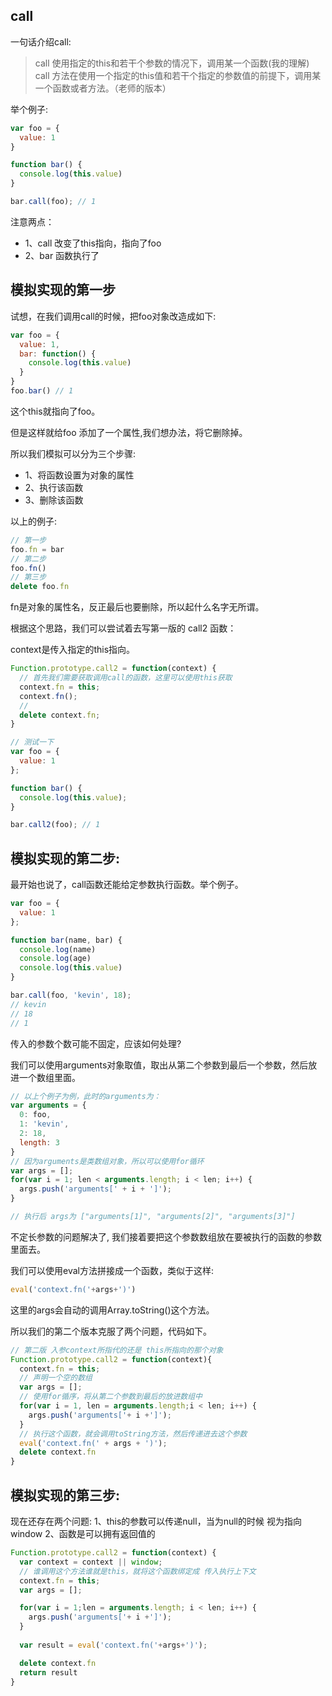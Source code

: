 ## call

一句话介绍call:
> call 使用指定的this和若干个参数的情况下，调用某一个函数(我的理解)
> call 方法在使用一个指定的this值和若干个指定的参数值的前提下，调用某一个函数或者方法。（老师的版本）

举个例子:

```js
var foo = {
  value: 1
}

function bar() {
  console.log(this.value)
}

bar.call(foo); // 1 
```

注意两点：
* 1、call 改变了this指向，指向了foo
* 2、bar 函数执行了

## 模拟实现的第一步

试想，在我们调用call的时候，把foo对象改造成如下:

```js
var foo = {
  value: 1, 
  bar: function() {
    console.log(this.value)
  }
}
foo.bar() // 1
```

这个this就指向了foo。

但是这样就给foo 添加了一个属性,我们想办法，将它删除掉。

所以我们模拟可以分为三个步骤:

* 1、将函数设置为对象的属性
* 2、执行该函数
* 3、删除该函数

以上的例子:
```js
// 第一步
foo.fn = bar
// 第二步
foo.fn()
// 第三步
delete foo.fn
```
fn是对象的属性名，反正最后也要删除，所以起什么名字无所谓。

根据这个思路，我们可以尝试着去写第一版的 call2 函数：

context是传入指定的this指向。
```js
Function.prototype.call2 = function(context) {
  // 首先我们需要获取调用call的函数，这里可以使用this获取
  context.fn = this;
  context.fn();
  //
  delete context.fn;
}

// 测试一下
var foo = {
  value: 1
};

function bar() {
  console.log(this.value);
}

bar.call2(foo); // 1
```


## 模拟实现的第二步:

最开始也说了，call函数还能给定参数执行函数。举个例子。

```js
var foo = {
  value: 1
};

function bar(name, bar) {
  console.log(name)
  console.log(age)
  console.log(this.value)
}

bar.call(foo, 'kevin', 18);
// kevin 
// 18
// 1
```

传入的参数个数可能不固定，应该如何处理?

我们可以使用arguments对象取值，取出从第二个参数到最后一个参数，然后放进一个数组里面。

```js
// 以上个例子为例，此时的arguments为：
var arguments = {
  0: foo,
  1: 'kevin',
  2: 18,
  length: 3
}
// 因为arguments是类数组对象，所以可以使用for循环
var args = [];
for(var i = 1; len < arguments.length; i < len; i++) {
  args.push('arguments[' + i + ']');
}

// 执行后 args为 ["arguments[1]", "arguments[2]", "arguments[3]"]
```
不定长参数的问题解决了, 我们接着要把这个参数数组放在要被执行的函数的参数里面去。

我们可以使用eval方法拼接成一个函数，类似于这样:

```js
eval('context.fn('+args+')')
```

这里的args会自动的调用Array.toString()这个方法。

所以我们的第二个版本克服了两个问题，代码如下。

```js
// 第二版 入参context所指代的还是 this所指向的那个对象
Function.prototype.call2 = function(context){
  context.fn = this;
  // 声明一个空的数组
  var args = [];
  // 使用for循序，将从第二个参数到最后的放进数组中
  for(var i = 1, len = arguments.length;i < len; i++) {
    args.push('arguments['+ i +']');
  }
  // 执行这个函数，就会调用toString方法，然后传递进去这个参数
  eval('context.fn(' + args + ')');
  delete context.fn
}
```

## 模拟实现的第三步:

现在还存在两个问题:
1、this的参数可以传递null，当为null的时候 视为指向window
2、函数是可以拥有返回值的

```js
Function.prototype.call2 = function(context) {
  var context = context || window;
  // 谁调用这个方法谁就是this，就将这个函数绑定成 传入执行上下文
  context.fn = this;
  var args = [];

  for(var i = 1;len = arguments.length; i < len; i++) {
    args.push('arguments['+ i +']');
  }
  
  var result = eval('context.fn('+args+')');

  delete context.fn
  return result
}
```













